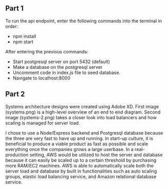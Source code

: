 ## Part 1
To run the api endpoint, enter the following commands into the terminal in order:
* npm install
* npm start

After entering the previous commands: 
* Start postgresql server on port 5432 (default)
* Make a database on the postgresql server
* Uncomment code in index.js file to seed database.
* Navigate to localhost:8000

## Part 2 
Systems architecture designs were created using Adobe XD.  First image (systems.png) is a high-level overview of an end to end diagram.
Second image (systems-2.png) takes a closer look into load balancers and how scaling is managed for server load.

I chose to use a Node/Express backend and Postgresql database because the three are very fast to have up and running.  In start-up culture, it is beneficial to produce a viable product 
as fast as possible and scale everything once the companies grows a large userbase.  In a real-production setting, AWS would be utilized to host the server and database because it can easily be scaled up to a certain threshold by purchasing more RAM/EC2 machines.  AWS is able to automatically scale both the server load and database by built in functionalities such as auto scaling groups, elastic load balancing service, and Amazon relational database service.


